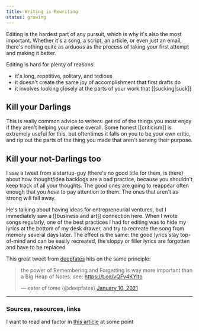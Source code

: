 ```yaml
---
title: Writing is Rewriting
status: growing
---
```


Editing is the hardest part of any pursuit, which is why it's also the most important. Whether it's a song, a script, an article, or even just an email, there's nothing quite as arduous as the process of taking your first attempt and making it better.

Editing is hard for plenty of reasons:
- it's long, repetitive, solitary, and tedious
- it doesn't create the same joy of accomplishment that first drafts do
- it involves looking closely at the parts of your work that [[sucking|suck]]

## Kill your Darlings

This is really common advice to writers: get rid of the things you most enjoy if they aren't helping your piece overall. Some honest [[criticism]] is extremely useful for this, but oftentimes it falls on you to be your own critic, and rip out the parts of the thing you made that aren't serving their purpose.

## Kill your not-Darlings too

I saw a tweet from a startup-guy (there's no good title for them, is there) about how thought/idea backlogs are a bad practice, because you shouldn't keep track of all your thoughts. The good ones are going to reappear often enough that you *have* to pay attention to them. The ones that aren't as strong will fall away.

He's talking about having ideas for entrepreneurial ventures, but I immediately saw a [[business and art]] connection here. When I wrote songs regularly, one of the best practices I had for editing was to hide my lyrics at the bottom of my desk drawer, and try to recreate the song from memory several days later. The effect is the same: the good lyrics stay top-of-mind and can be easily recreated, the sloppy or filler lyrics are forgotten and have to be replaced.

This great tweet from [deepfates](https://twitter.com/deepfates) hits on the same principle:

<blockquote class="twitter-tweet"><p lang="en" dir="ltr">the power of Remembering and Forgetting is way more important than a Big Heap of Notes. see: <a href="https://t.co/vQFv4KYlto">https://t.co/vQFv4KYlto</a></p>&mdash; eater of tome (@deepfates) <a href="https://twitter.com/deepfates/status/1348072196153831425?ref_src=twsrc%5Etfw">January 10, 2021</a></blockquote> <script async src="https://platform.twitter.com/widgets.js" charset="utf-8"></script>

---
### Sources, resources, links

I want to read and factor in [this article](https://boingboing.net/2021/01/19/writing-lessons-from-tom-stoppards-script-doctoring-on-indiana-jones-and-the-last-crusade.html) at some point